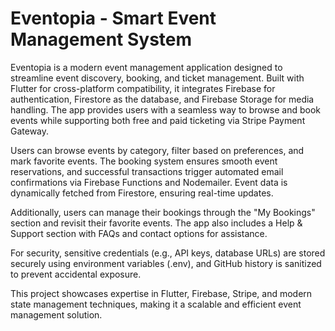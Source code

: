 # Eventopia - Smart Event Management System
Eventopia is a modern event management application designed to streamline event discovery, booking, and ticket management. Built with Flutter for cross-platform compatibility, it integrates Firebase for authentication, Firestore as the database, and Firebase Storage for media handling. The app provides users with a seamless way to browse and book events while supporting both free and paid ticketing via Stripe Payment Gateway.

Users can browse events by category, filter based on preferences, and mark favorite events. The booking system ensures smooth event reservations, and successful transactions trigger automated email confirmations via Firebase Functions and Nodemailer. Event data is dynamically fetched from Firestore, ensuring real-time updates.

Additionally, users can manage their bookings through the "My Bookings" section and revisit their favorite events. The app also includes a Help & Support section with FAQs and contact options for assistance.

For security, sensitive credentials (e.g., API keys, database URLs) are stored securely using environment variables (.env), and GitHub history is sanitized to prevent accidental exposure.

This project showcases expertise in Flutter, Firebase, Stripe, and modern state management techniques, making it a scalable and efficient event management solution.
